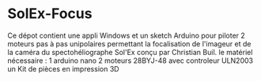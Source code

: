 # SolEx-Focus
Ce dépot contient une appli Windows et un sketch Arduino pour piloter 2 moteurs pas à pas unipolaires permettant la focalisation de l'imageur et de la caméra du spectohéliographe Sol'Ex conçu par Christian Buil.
le matériel nécessaire :
1 arduino nano
2 moteurs 28BYJ-48 avec controleur ULN2003
un Kit de pièces en impression 3D
